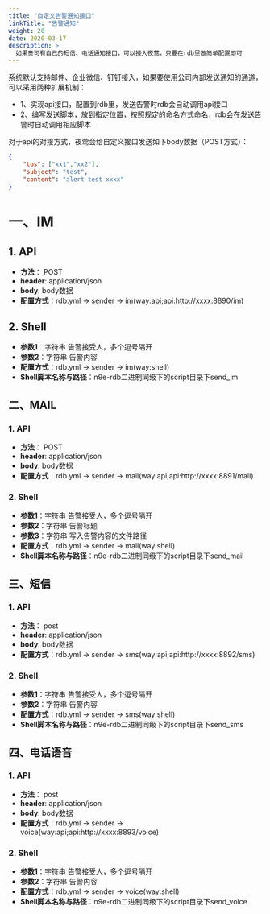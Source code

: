 ```yaml
---
title: "自定义告警通知接口"
linkTitle: "告警通知"
weight: 20
date: 2020-03-17
description: >
  如果贵司有自己的短信、电话通知接口，可以接入夜莺，只要在rdb里做简单配置即可
---
```



系统默认支持邮件、企业微信、钉钉接入，如果要使用公司内部发送通知的通道，可以采用两种扩展机制：

- 1、实现api接口，配置到rdb里，发送告警时rdb会自动调用api接口
- 2、编写发送脚本，放到指定位置，按照规定的命名方式命名，rdb会在发送告警时自动调用相应脚本


对于api的对接方式，夜莺会给自定义接口发送如下body数据（POST方式）：

```json
{
	"tos": ["xx1","xx2"],
	"subject": "test",
	"content": "alert test xxxx"
}
```


# 一、IM

## 1. API

- **方法**： POST
- **header**: application/json
- **body**: body数据
- **配置方式**：rdb.yml -> sender -> im(way:api;api:http://xxxx:8890/im)

## 2. Shell

- **参数1**：字符串  告警接受人，多个逗号隔开
- **参数2**：字符串  告警内容
- **配置方式**：rdb.yml -> sender -> im(way:shell)
- **Shell脚本名称与路径**：n9e-rdb二进制同级下的script目录下send_im


## 二、MAIL

### 1. API

- **方法**： POST
- **header**: application/json
- **body**: body数据
- **配置方式**：rdb.yml -> sender -> mail(way:api;api:http://xxxx:8891/mail)

### 2. Shell

- **参数1**：字符串  告警接受人，多个逗号隔开
- **参数2**：字符串  告警标题
- **参数3**：字符串  写入告警内容的文件路径
- **配置方式**：rdb.yml -> sender -> mail(way:shell)
- **Shell脚本名称与路径**：n9e-rdb二进制同级下的script目录下send_mail


## 三、短信

### 1. API

- **方法**： post
- **header**: application/json
- **body**: body数据
- **配置方式**：rdb.yml -> sender -> sms(way:api;api:http://xxxx:8892/sms)

### 2. Shell

- **参数1**：字符串  告警接受人，多个逗号隔开
- **参数2**：字符串  告警内容
- **配置方式**：rdb.yml -> sender -> sms(way:shell)
- **Shell脚本名称与路径**：n9e-rdb二进制同级下的script目录下send_sms

## 四、电话语音

### 1. API

- **方法**： post
- **header**: application/json
- **body**: body数据
- **配置方式**：rdb.yml -> sender -> voice(way:api;api:http://xxxx:8893/voice)

### 2. Shell

- **参数1**：字符串  告警接受人，多个逗号隔开
- **参数2**：字符串  告警内容
- **配置方式**：rdb.yml -> sender -> voice(way:shell)
- **Shell脚本名称与路径**：n9e-rdb二进制同级下的script目录下send_voice


